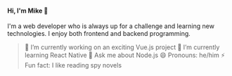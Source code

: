 #### Hi, I'm Mike 👋

I'm a web developer who is always up for a challenge and learning new technologies. I enjoy both frontend and backend programming.

> 🔭 I’m currently working on an exciting Vue.js project
> 🌱 I’m currently learning React Native
> 💬 Ask me about Node.js
> 😄 Pronouns: he/him
> ⚡ Fun fact: I like reading spy novels

